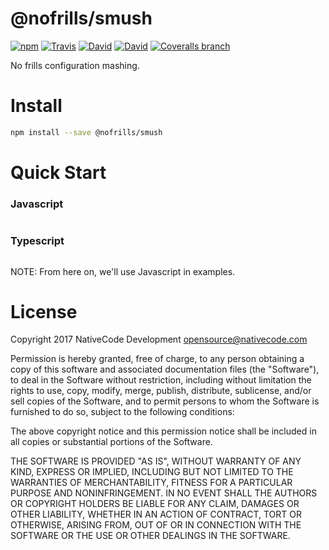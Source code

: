 # @nofrills/smush

[![npm](https://img.shields.io/npm/v/@nofrills/smush.svg?style=flat-square)](https://www.npmjs.com/package/@nofrills/smush)
[![Travis](https://img.shields.io/travis/nativecode-dev/nofrills-smush.svg?style=flat-square&label=travis)](https://travis-ci.org/nativecode-dev/nofrills-smush)
[![David](https://img.shields.io/david/nativecode-dev/nofrills-smush.svg?style=flat-square&label=deps)](https://www.npmjs.com/package/@nofrills/smush)
[![David](https://img.shields.io/david/dev/nativecode-dev/nofrills-smush.svg?style=flat-square&label=devdeps)](https://www.npmjs.com/package/@nofrills/smush)
[![Coveralls branch](https://img.shields.io/coveralls/nativecode-dev/nofrills-smush/master.svg?style=flat-square)](https://coveralls.io/r/nativecode-dev/nofrills-smush?branch=master)

No frills configuration mashing.

# Install

```bash
npm install --save @nofrills/smush
```

# Quick Start

### Javascript

```javascript
```

### Typescript

```typescript
```

NOTE: From here on, we'll use Javascript in examples.

# License
Copyright 2017 NativeCode Development <opensource@nativecode.com>

Permission is hereby granted, free of charge, to any person obtaining a copy of this software and associated
documentation files (the "Software"), to deal in the Software without restriction, including without
limitation the rights to use, copy, modify, merge, publish, distribute, sublicense, and/or sell copies of the
Software, and to permit persons to whom the Software is furnished to do so, subject to the following
conditions:

The above copyright notice and this permission notice shall be included in all copies or substantial portions
of the Software.

THE SOFTWARE IS PROVIDED "AS IS", WITHOUT WARRANTY OF ANY KIND, EXPRESS OR IMPLIED, INCLUDING BUT NOT LIMITED
TO THE WARRANTIES OF MERCHANTABILITY, FITNESS FOR A PARTICULAR PURPOSE AND NONINFRINGEMENT. IN NO EVENT SHALL
THE AUTHORS OR COPYRIGHT HOLDERS BE LIABLE FOR ANY CLAIM, DAMAGES OR OTHER LIABILITY, WHETHER IN AN ACTION OF
CONTRACT, TORT OR OTHERWISE, ARISING FROM, OUT OF OR IN CONNECTION WITH THE SOFTWARE OR THE USE OR OTHER
DEALINGS IN THE SOFTWARE.
